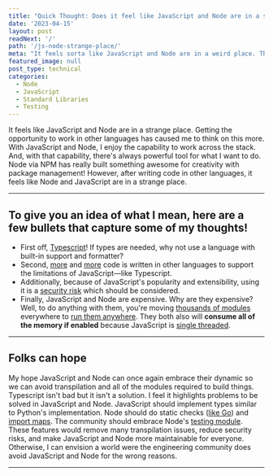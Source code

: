 ```yaml
---
title: "Quick Thought: Does it feel like JavaScript and Node are in a strange place?"
date: '2023-04-15'
layout: post
readNext: '/'
path: '/js-node-strange-place/'
meta: "It feels sorta like JavaScript and Node are in a weird place. They've greatly improved but are we using them for things we shouldn't?"
featured_image: null
post_type: technical
categories:
  - Node
  - JavaScript
  - Standard Libraries
  - Testing
---
```



It feels like JavaScript and Node are in a strange place. Getting the opportunity to work in other languages has caused me to think on this more. With JavaScript and Node, I enjoy the capability to work across the stack. And, with that capability, there's always powerful tool for what I want to do. Node via NPM has really built something awesome for creativity with package management! However, after writing code in other languages, it feels like Node and JavaScript are in a strange place.

---

## To give you an idea of what I mean, here are a few bullets that capture some of my thoughts!



- First off, [Typescript](https://www.typescriptlang.org/)! If types are needed, why not use a language with built-in support and formatter?
- Second, [more](https://github.com/evanw/esbuild) and [more](https://github.com/vercel/turbo) code is written in other languages to support the limitations of JavaScript—like Typescript.
- Additionally, because of JavaScript's popularity and extensibility, using it is a [security risk](https://socket.dev/) which should be considered.
- Finally, JavaScript and Node are expensive. Why are they expensive? Well, to do anything with them, you're moving [thousands of modules](https://www.npmjs.com/package/eslint?activeTab=dependencies) everywhere to [run them anywhere](https://twitter.com/Thomasorus/status/1568918571727601664?s=20). They both also will **consume all of the memory if enabled** because JavaScript is [single threaded](https://medium.com/swlh/what-does-it-mean-by-javascript-is-single-threaded-language-f4130645d8a9).

---

## Folks can hope


My hope JavaScript and Node can once again embrace their dynamic so we can avoid transpilation and all of the modules required to build things. Typescript isn't bad but it isn't a solution. I feel it highlights problems to be solved in JavaScript and Node. JavaScript should implement types similar to Python's implementation. Node should do static checks ([like Go](https://go.dev/blog/gofmt)) and [import maps](https://github.com/WICG/import-maps). The community should embrace Node's [testing module](https://nodejs.org/api/test.html). These features would remove many transpilation issues, reduce security risks, and make JavaScript and Node more maintainable for everyone. Otherwise, I can envision a world were the engineering community does avoid JavaScript and Node for the wrong reasons.

---
